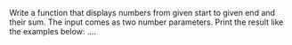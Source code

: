 Write a function that displays numbers from given start to given end and their sum. The input comes as two number parameters. Print the result like the examples below: ....
